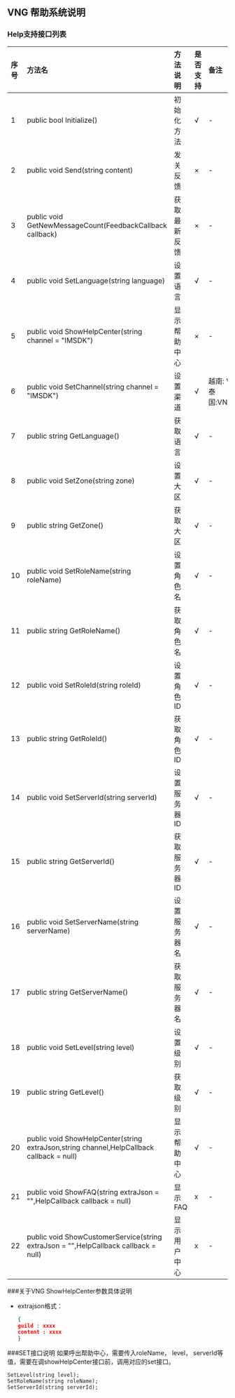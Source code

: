 ## VNG 帮助系统说明

### Help支持接口列表

|序号|方法名|方法说明|是否支持|备注|
|:--|:--|:--|:--|:--|     
| 1 | public bool Initialize() | 初始化方法 | √ | - |       
|2|public void Send(string content)|发关反馈|×|-|     
|3|public void GetNewMessageCount(FeedbackCallback callback)|获取最新反馈|×| - |      
|4|public void SetLanguage(string language)|设置语言|√|-|     
|5|public void ShowHelpCenter(string channel = "IMSDK")|显示帮助中心|×|-|     
|6|public void SetChannel(string channel = "IMSDK")|设置渠道|√|  越南:   VNG     ,   <br> 泰国:VNGSEA|      
|7|public string GetLanguage()|获取语言|√|-|      
|8| public void SetZone(string zone)|设置大区|√|-|       
|9|public string GetZone()|获取大区|√|-|       
|10|public void SetRoleName(string roleName)|设置角色名|√|-|      
|11|public string GetRoleName()|获取角色名|√|-|     
|12|public void SetRoleId(string roleId)|设置角色ID|√|-|    
|13| public string GetRoleId()|获取角色ID|√|-|     
|14|public void SetServerId(string serverId)|设置服务器ID|√|-|     
|15|public string GetServerId()|获取服务器ID|√|-|        
|16| public void SetServerName(string serverName)|设置服务器名|√|-|    
|17|public string GetServerName()|获取服务器名|√|-|     
|18| public void SetLevel(string level)|设置级别|√|-|     
|19| public string GetLevel()|获取级别|√|-|      
|20|public void ShowHelpCenter(string extraJson,string channel,HelpCallback callback = null)|显示帮助中心|√|-|     
|21|public void ShowFAQ(string extraJson = "",HelpCallback callback = null)|显示FAQ|x|-|     
|22|public void ShowCustomerService(string extraJson = "",HelpCallback callback = null)|显示用户中心|x|-|   

###关于VNG ShowHelpCenter参数具体说明
* extrajson格式：

  ```json
  {
  guild : xxxx
  content : xxxx
  }
  ```
  
###SET接口说明
如果呼出帮助中心，需要传入roleName， level， serverId等值，需要在调showHelpCenter接口前，调用对应的set接口。
```
SetLevel(string level);
SetRoleName(string roleName);
SetServerId(string serverId);
```
